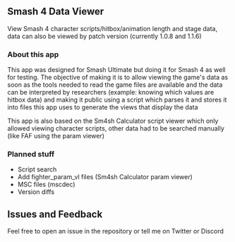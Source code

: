 ## Smash 4 Data Viewer
View Smash 4 character scripts/hitbox/animation length and stage data, data can also be viewed by patch version (currently 1.0.8 and 1.1.6)

### About this app

This app was designed for Smash Ultimate but doing it for Smash 4 as well for testing. The objective of making it is 
to allow viewing the game's data as soon as the tools needed to read the game files are available and the data can be interpreted by researchers 
(example: knowing which values are hitbox data) and making it public using a script which parses it and stores it into files this app uses to generate the views that display the data

This app is also based on the Sm4sh Calculator script viewer which only allowed viewing character scripts, other data had to be searched manually 
(like FAF using the param viewer)

### Planned stuff

* Script search
* Add fighter_param_vl files (Sm4sh Calculator param viewer)
* MSC files (mscdec)
* Version diffs

## Issues and Feedback

Feel free to open an issue in the repository or tell me on Twitter or Discord
